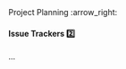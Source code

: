 <link rel="stylesheet" href="{{baseUrl}}/css/textbook.css">

<div class="website-content">

<div id="path">Project Planning :arrow_right: </div>

<div id="title">

#### Issue Trackers :two:

</div>

<div id="body">

...

</div>

</div>
